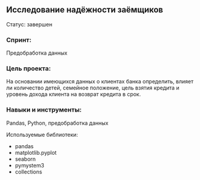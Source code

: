 ## Исследование надёжности заёмщиков
Статус: завершен

### Спринт: 
Предобработка данных

### Цель проекта:
На основании имеющихся данных о клиентах банка определить, влияет ли количество детей, семейное положение, цель взятия кредита и уровень дохода клиента на возврат кредита в срок.

### Навыки и инструменты:
Pandas, Python, предобработка данных

Используемые библиотеки:
- pandas
- matplotlib.pyplot
- seaborn
- pymystem3
- collections